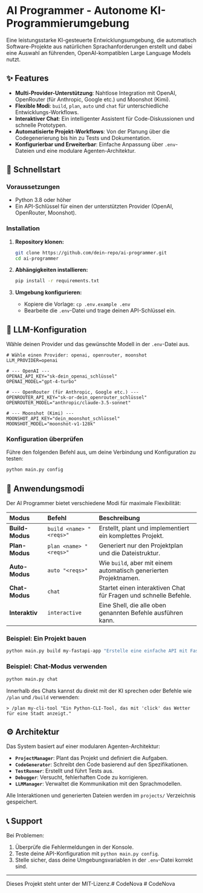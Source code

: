 # AI Programmer - Autonome KI-Programmierumgebung

Eine leistungsstarke KI-gesteuerte Entwicklungsumgebung, die automatisch Software-Projekte aus natürlichen Sprachanforderungen erstellt und dabei eine Auswahl an führenden, OpenAI-kompatiblen Large Language Models nutzt.

## ✨ Features

- **Multi-Provider-Unterstützung**: Nahtlose Integration mit OpenAI, OpenRouter (für Anthropic, Google etc.) und Moonshot (Kimi).
- **Flexible Modi**: `build`, `plan`, `auto` und `chat` für unterschiedliche Entwicklungs-Workflows.
- **Interaktiver Chat**: Ein intelligenter Assistent für Code-Diskussionen und schnelle Prototypen.
- **Automatisierte Projekt-Workflows**: Von der Planung über die Codegenerierung bis hin zu Tests und Dokumentation.
- **Konfigurierbar und Erweiterbar**: Einfache Anpassung über `.env`-Dateien und eine modulare Agenten-Architektur.

## 🚀 Schnellstart

### Voraussetzungen
- Python 3.8 oder höher
- Ein API-Schlüssel für einen der unterstützten Provider (OpenAI, OpenRouter, Moonshot).

### Installation

1.  **Repository klonen:**
    ```bash
    git clone https://github.com/dein-repo/ai-programmer.git
    cd ai-programmer
    ```

2.  **Abhängigkeiten installieren:**
    ```bash
    pip install -r requirements.txt
    ```

3.  **Umgebung konfigurieren:**
    - Kopiere die Vorlage: `cp .env.example .env`
    - Bearbeite die `.env`-Datei und trage deinen API-Schlüssel ein.

## 🔧 LLM-Konfiguration

Wähle deinen Provider und das gewünschte Modell in der `.env`-Datei aus.

```dotenv
# Wähle einen Provider: openai, openrouter, moonshot
LLM_PROVIDER=openai

# --- OpenAI ---
OPENAI_API_KEY="sk-dein_openai_schlüssel"
OPENAI_MODEL="gpt-4-turbo"

# --- OpenRouter (für Anthropic, Google etc.) ---
OPENROUTER_API_KEY="sk-or-dein_openrouter_schlüssel"
OPENROUTER_MODEL="anthropic/claude-3.5-sonnet"

# --- Moonshot (Kimi) ---
MOONSHOT_API_KEY="dein_moonshot_schlüssel"
MOONSHOT_MODEL="moonshot-v1-128k"
```

### Konfiguration überprüfen

Führe den folgenden Befehl aus, um deine Verbindung und Konfiguration zu testen:

```bash
python main.py config
```

## 🤖 Anwendungsmodi

Der AI Programmer bietet verschiedene Modi für maximale Flexibilität:

| Modus | Befehl | Beschreibung |
| :--- | :--- | :--- |
| **Build-Modus** | `build <name> "<reqs>"` | Erstellt, plant und implementiert ein komplettes Projekt. |
| **Plan-Modus** | `plan <name> "<reqs>"` | Generiert nur den Projektplan und die Dateistruktur. |
| **Auto-Modus** | `auto "<reqs>"` | Wie `build`, aber mit einem automatisch generierten Projektnamen. |
| **Chat-Modus** | `chat` | Startet einen interaktiven Chat für Fragen und schnelle Befehle. |
| **Interaktiv** | `interactive` | Eine Shell, die alle oben genannten Befehle ausführen kann. |

### Beispiel: Ein Projekt bauen

```bash
python main.py build my-fastapi-app "Erstelle eine einfache API mit FastAPI, die auf /ping mit { 'response': 'pong' } antwortet."
```

### Beispiel: Chat-Modus verwenden

```bash
python main.py chat
```

Innerhalb des Chats kannst du direkt mit der KI sprechen oder Befehle wie `/plan` und `/build` verwenden:

```
> /plan my-cli-tool "Ein Python-CLI-Tool, das mit 'click' das Wetter für eine Stadt anzeigt."
```

## ⚙️ Architektur

Das System basiert auf einer modularen Agenten-Architektur:

-   **`ProjectManager`**: Plant das Projekt und definiert die Aufgaben.
-   **`CodeGenerator`**: Schreibt den Code basierend auf den Spezifikationen.
-   **`TestRunner`**: Erstellt und führt Tests aus.
-   **`Debugger`**: Versucht, fehlerhaften Code zu korrigieren.
-   **`LLMManager`**: Verwaltet die Kommunikation mit den Sprachmodellen.

Alle Interaktionen und generierten Dateien werden im `projects/` Verzeichnis gespeichert.

## 📞 Support

Bei Problemen:
1.  Überprüfe die Fehlermeldungen in der Konsole.
2.  Teste deine API-Konfiguration mit `python main.py config`.
3.  Stelle sicher, dass deine Umgebungsvariablen in der `.env`-Datei korrekt sind.

---

Dieses Projekt steht unter der MIT-Lizenz.#   C o d e N o v a  
 #   C o d e N o v a  
 